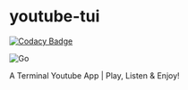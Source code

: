 # youtube-tui

[![Codacy Badge](https://api.codacy.com/project/badge/Grade/661007379bcc4bca841a5447155f02b3)](https://app.codacy.com/manual/belikesayantan12/youtube-tui?utm_source=github.com&utm_medium=referral&utm_content=belikesayantan/youtube-tui&utm_campaign=Badge_Grade_Dashboard)

![Go](https://github.com/belikesayantan/youtube-tui/workflows/Go/badge.svg)

A Terminal Youtube App | Play, Listen &amp; Enjoy!
